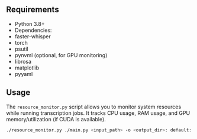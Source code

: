 ## Requirements
- Python 3.8+
 - Dependencies:
 - faster-whisper
 - torch
 - psutil
 - pynvml (optional, for GPU monitoring)
 - librosa
 - matplotlib
 - pyyaml

## Usage
The `resource_monitor.py` script allows you to monitor system resources while running transcription jobs.
It tracks CPU usage, RAM usage, and GPU memory/utilization (if CUDA is available).

```bash
./resource_monitor.py ./main.py <input_path> -o <output_dir>: default: /transcriptions -n <limit>: optional, limit number of files processed
